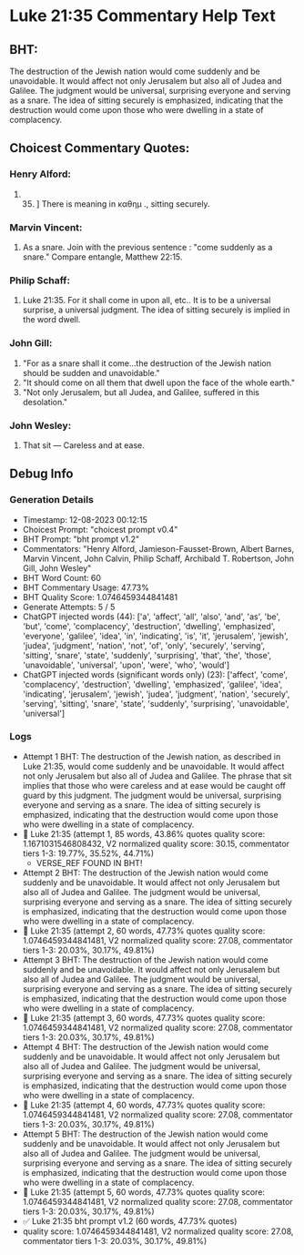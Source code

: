 # Luke 21:35 Commentary Help Text

## BHT:
The destruction of the Jewish nation would come suddenly and be unavoidable. It would affect not only Jerusalem but also all of Judea and Galilee. The judgment would be universal, surprising everyone and serving as a snare. The idea of sitting securely is emphasized, indicating that the destruction would come upon those who were dwelling in a state of complacency.

## Choicest Commentary Quotes:
### Henry Alford:
1.  35. ] There is meaning in καθημ ., sitting securely.


### Marvin Vincent:
1. As a snare. Join with the previous sentence : "come suddenly as a snare." Compare entangle, Matthew 22:15.


### Philip Schaff:
1. Luke 21:35. For it shall come in upon all, etc.. It is to be a universal surprise, a universal judgment. The idea of sitting securely is implied in the word dwell.
	


### John Gill:
1. "For as a snare shall it come...the destruction of the Jewish nation should be sudden and unavoidable." 
2. "It should come on all them that dwell upon the face of the whole earth." 
3. "Not only Jerusalem, but all Judea, and Galilee, suffered in this desolation."

### John Wesley:
1. That sit — Careless and at ease.



## Debug Info
### Generation Details
- Timestamp: 12-08-2023 00:12:15
- Choicest Prompt: "choicest prompt v0.4"
- BHT Prompt: "bht prompt v1.2"
- Commentators: "Henry Alford, Jamieson-Fausset-Brown, Albert Barnes, Marvin Vincent, John Calvin, Philip Schaff, Archibald T. Robertson, John Gill, John Wesley"
- BHT Word Count: 60
- BHT Commentary Usage: 47.73%
- BHT Quality Score: 1.0746459344841481
- Generate Attempts: 5 / 5
- ChatGPT injected words (44):
	['a', 'affect', 'all', 'also', 'and', 'as', 'be', 'but', 'come', 'complacency', 'destruction', 'dwelling', 'emphasized', 'everyone', 'galilee', 'idea', 'in', 'indicating', 'is', 'it', 'jerusalem', 'jewish', 'judea', 'judgment', 'nation', 'not', 'of', 'only', 'securely', 'serving', 'sitting', 'snare', 'state', 'suddenly', 'surprising', 'that', 'the', 'those', 'unavoidable', 'universal', 'upon', 'were', 'who', 'would']
- ChatGPT injected words (significant words only) (23):
	['affect', 'come', 'complacency', 'destruction', 'dwelling', 'emphasized', 'galilee', 'idea', 'indicating', 'jerusalem', 'jewish', 'judea', 'judgment', 'nation', 'securely', 'serving', 'sitting', 'snare', 'state', 'suddenly', 'surprising', 'unavoidable', 'universal']

### Logs
- Attempt 1 BHT: The destruction of the Jewish nation, as described in Luke 21:35, would come suddenly and be unavoidable. It would affect not only Jerusalem but also all of Judea and Galilee. The phrase that sit implies that those who were careless and at ease would be caught off guard by this judgment. The judgment would be universal, surprising everyone and serving as a snare. The idea of sitting securely is emphasized, indicating that the destruction would come upon those who were dwelling in a state of complacency.
- 🔄 Luke 21:35 (attempt 1, 85 words, 43.86% quotes quality score: 1.1671031546808432, V2 normalized quality score: 30.15, commentator tiers 1-3: 19.77%, 35.52%, 44.71%) 
	- VERSE_REF FOUND IN BHT!
- Attempt 2 BHT: The destruction of the Jewish nation would come suddenly and be unavoidable. It would affect not only Jerusalem but also all of Judea and Galilee. The judgment would be universal, surprising everyone and serving as a snare. The idea of sitting securely is emphasized, indicating that the destruction would come upon those who were dwelling in a state of complacency.
- 🔄 Luke 21:35 (attempt 2, 60 words, 47.73% quotes quality score: 1.0746459344841481, V2 normalized quality score: 27.08, commentator tiers 1-3: 20.03%, 30.17%, 49.81%)
- Attempt 3 BHT: The destruction of the Jewish nation would come suddenly and be unavoidable. It would affect not only Jerusalem but also all of Judea and Galilee. The judgment would be universal, surprising everyone and serving as a snare. The idea of sitting securely is emphasized, indicating that the destruction would come upon those who were dwelling in a state of complacency.
- 🔄 Luke 21:35 (attempt 3, 60 words, 47.73% quotes quality score: 1.0746459344841481, V2 normalized quality score: 27.08, commentator tiers 1-3: 20.03%, 30.17%, 49.81%)
- Attempt 4 BHT: The destruction of the Jewish nation would come suddenly and be unavoidable. It would affect not only Jerusalem but also all of Judea and Galilee. The judgment would be universal, surprising everyone and serving as a snare. The idea of sitting securely is emphasized, indicating that the destruction would come upon those who were dwelling in a state of complacency.
- 🔄 Luke 21:35 (attempt 4, 60 words, 47.73% quotes quality score: 1.0746459344841481, V2 normalized quality score: 27.08, commentator tiers 1-3: 20.03%, 30.17%, 49.81%)
- Attempt 5 BHT: The destruction of the Jewish nation would come suddenly and be unavoidable. It would affect not only Jerusalem but also all of Judea and Galilee. The judgment would be universal, surprising everyone and serving as a snare. The idea of sitting securely is emphasized, indicating that the destruction would come upon those who were dwelling in a state of complacency.
- 🔄 Luke 21:35 (attempt 5, 60 words, 47.73% quotes quality score: 1.0746459344841481, V2 normalized quality score: 27.08, commentator tiers 1-3: 20.03%, 30.17%, 49.81%)
- ✅ Luke 21:35 bht prompt v1.2 (60 words, 47.73% quotes)
- quality score: 1.0746459344841481, V2 normalized quality score: 27.08, commentator tiers 1-3: 20.03%, 30.17%, 49.81%)